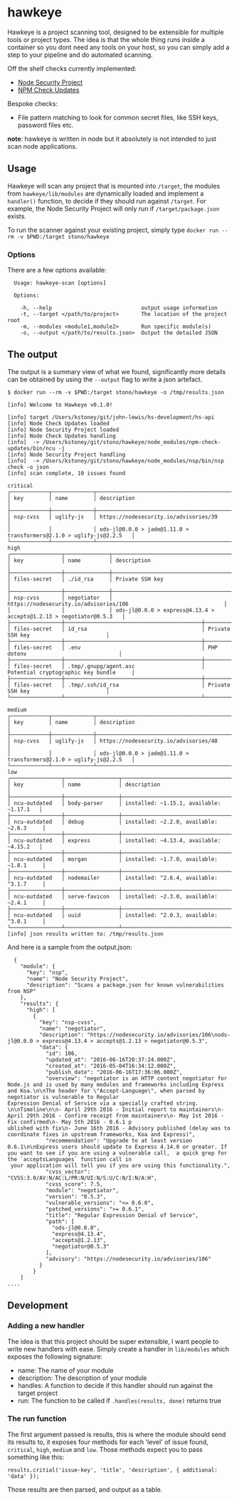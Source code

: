 # hawkeye
Hawkeye is a project scanning tool, designed to be extensible for multiple tools or project types.  The idea is that the whole thing runs inside a container so you dont need any tools on your host, so you can simply add a step to your pipeline and do automated scanning.

Off the shelf checks currently implemented:

  - [Node Security Project](https://github.com/nodesecurity/nsp)
  - [NPM Check Updates](https://github.com/tjunnone/npm-check-updates)

Bespoke checks:

  - File pattern matching to look for common secret files, like SSH keys, password files etc.

__note__: hawkeye is written in node but it absolutely is not intended to just scan node applications.

## Usage
Hawkeye will scan any project that is mounted into `/target`, the modules from `hawkeye/lib/modules` are dynamically loaded and implement a `handler()` function, to decide if they should run against `/target`.  For example, the Node Security Project will only run if `/target/package.json` exists.

To run the scanner against your existing project, simply type `docker run --rm -v $PWD:/target stono/hawkeye`

### Options
There are a few options available:

```
  Usage: hawkeye-scan [options]

  Options:

    -h, --help                            output usage information
    -t, --target </path/to/project>       The location of the project root
    -m, --modules <module1,module2>       Run specific module(s)
    -o, --output </path/to/results.json>  Output the detailed JSON
```

## The output
The output is a summary view of what we found, significantly more details can be obtained by using the `--output` flag to write a json artefact.

```
$ docker run --rm -v $PWD:/target stono/hawkeye -o /tmp/results.json

[info] Welcome to Hawkeye v0.1.0!

[info] target /Users/kstoney/git/john-lewis/hs-development/hs-api
[info] Node Check Updates loaded
[info] Node Security Project loaded
[info] Node Check Updates handling
[info]  -> /Users/kstoney/git/stono/hawkeye/node_modules/npm-check-updates/bin/ncu -j
[info] Node Security Project handling
[info]  -> /Users/kstoney/git/stono/hawkeye/node_modules/nsp/bin/nsp check -o json
[info] scan complete, 10 issues found

critical
┌────────────┬─────────────┬─────────────────────────────────────────────────────────────────────┐
│ key        │ name        │ description                                                         │
├────────────┼─────────────┼─────────────────────────────────────────────────────────────────────┤
│ nsp-cvss   │ uglify-js   │ https://nodesecurity.io/advisories/39                               │
│            │             │ ods-jl@0.0.0 > jade@1.11.0 > transformers@2.1.0 > uglify-js@2.2.5   │
└────────────┴─────────────┴─────────────────────────────────────────────────────────────────────┘
high
┌────────────────┬──────────────┬─────────────────────────────────────────────────────────────────────┐
│ key            │ name         │ description                                                         │
├────────────────┼──────────────┼─────────────────────────────────────────────────────────────────────┤
│ files-secret   │ ./id_rsa     │ Private SSH key                                                     │
├────────────────┼──────────────┼─────────────────────────────────────────────────────────────────────┤
│ nsp-cvss       │ negotiator   │ https://nodesecurity.io/advisories/106                              │
│                │              │ ods-jl@0.0.0 > express@4.13.4 > accepts@1.2.13 > negotiator@0.5.3   │
├────────────────┼───────────────────────────────────────────┼────────────────────────────────────────┤
│ files-secret   │ id_rsa                                    │ Private SSH key                        │
├────────────────┼───────────────────────────────────────────┼────────────────────────────────────────┤
│ files-secret   │ .env                                      │ PHP dotenv                             │
├────────────────┼───────────────────────────────────────────┼────────────────────────────────────────┤
│ files-secret   │ .tmp/.gnupg/agent.asc                     │ Potential cryptographic key bundle     │
├────────────────┼───────────────────────────────────────────┼────────────────────────────────────────┤
│ files-secret   │ .tmp/.ssh/id_rsa                          │ Private SSH key                        │
└────────────────┴───────────────────────────────────────────┴────────────────────────────────────────┘

medium
┌────────────┬─────────────┬─────────────────────────────────────────────────────────────────────┐
│ key        │ name        │ description                                                         │
├────────────┼─────────────┼─────────────────────────────────────────────────────────────────────┤
│ nsp-cvss   │ uglify-js   │ https://nodesecurity.io/advisories/48                               │
│            │             │ ods-jl@0.0.0 > jade@1.11.0 > transformers@2.1.0 > uglify-js@2.2.5   │
└────────────┴─────────────┴─────────────────────────────────────────────────────────────────────┘
low
┌────────────────┬─────────────────┬──────────────────────────────────────────┐
│ key            │ name            │ description                              │
├────────────────┼─────────────────┼──────────────────────────────────────────┤
│ ncu-outdated   │ body-parser     │ installed: ~1.15.1, available: ~1.17.1   │
├────────────────┼─────────────────┼──────────────────────────────────────────┤
│ ncu-outdated   │ debug           │ installed: ~2.2.0, available: ~2.6.3     │
├────────────────┼─────────────────┼──────────────────────────────────────────┤
│ ncu-outdated   │ express         │ installed: ~4.13.4, available: ~4.15.2   │
├────────────────┼─────────────────┼──────────────────────────────────────────┤
│ ncu-outdated   │ morgan          │ installed: ~1.7.0, available: ~1.8.1     │
├────────────────┼─────────────────┼──────────────────────────────────────────┤
│ ncu-outdated   │ nodemailer      │ installed: ^2.6.4, available: ^3.1.7     │
├────────────────┼─────────────────┼──────────────────────────────────────────┤
│ ncu-outdated   │ serve-favicon   │ installed: ~2.3.0, available: ~2.4.1     │
├────────────────┼─────────────────┼──────────────────────────────────────────┤
│ ncu-outdated   │ uuid            │ installed: ^2.0.3, available: ^3.0.1     │
└────────────────┴─────────────────┴──────────────────────────────────────────┘
[info] json results written to: /tmp/results.json
```

And here is a sample from the output.json:
```
  {
    "module": {
      "key": "nsp",
      "name": "Node Security Project",
      "description": "Scans a package.json for known vulnerabilities from NSP"
    },
    "results": {
      "high": [
        {
          "key": "nsp-cvss",
          "name": "negotiator",
          "description": "https://nodesecurity.io/advisories/106\nods-jl@0.0.0 > express@4.13.4 > accepts@1.2.13 > negotiator@0.5.3",
          "data": {
            "id": 106,
            "updated_at": "2016-06-16T20:37:24.000Z",
            "created_at": "2016-05-04T16:34:12.000Z",
            "publish_date": "2016-06-16T17:36:06.000Z",
            "overview": "negotiator is an HTTP content negotiator for Node.js and is used by many modules and frameworks including Express and Koa.\n\nThe header for \"Accept-Language\", when parsed by negotiator is vulnerable to Regular
Expression Denial of Service via a specially crafted string. \n\nTimeline\n\n- April 29th 2016 - Initial report to maintainers\n- April 29th 2016 - Confirm receipt from maintainers\n- May 1st 2016 - Fix confirmed\n- May 5th 2016 - 0.6.1 p
ublished with fix\n- June 16th 2016 - Advisory published (delay was to coordinate fixes in upstream frameworks, Koa and Express)",
            "recommendation": "Upgrade to at least version 0.6.1\n\nExpress users should update to Express 4.14.0 or greater. If you want to see if you are using a vulnerable call,  a quick grep for the `acceptsLanguages` function call in
 your application will tell you if you are using this functionality.",
            "cvss_vector": "CVSS:3.0/AV:N/AC:L/PR:N/UI:N/S:U/C:N/I:N/A:H",
            "cvss_score": 7.5,
            "module": "negotiator",
            "version": "0.5.3",
            "vulnerable_versions": "<= 0.6.0",
            "patched_versions": ">= 0.6.1",
            "title": "Regular Expression Denial of Service",
            "path": [
              "ods-jl@0.0.0",
              "express@4.13.4",
              "accepts@1.2.13",
              "negotiator@0.5.3"
            ],
            "advisory": "https://nodesecurity.io/advisories/106"
          }
        }
    ]
....

```

## Development

### Adding a new handler
The idea is that this project should be super extensible, I want people to write new handlers with ease.  Simply create a handler in `lib/modules` which exposes the following signature:

  - name: The name of your module
  - description: The description of your module
  - handles: A function to decide if this handler should run against the target project
  - run: The function to be called if `.handles(results, done)` returns true

### The run function
The first argument passed is results, this is where the module should send its results to, it exposes four methods for each 'level' of issue found, `critical`, `high`, `medium` and `low`.  Those methods expect you to pass something like this:

```
results.critial('issue-key', 'title', 'description', { additional: 'data' });
```

Those results are then parsed, and output as a table.
